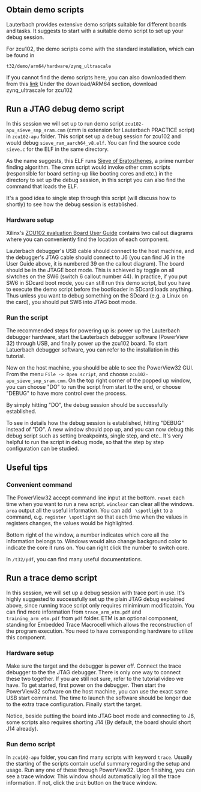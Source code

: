 ## Obtain demo scripts

Lauterbach provides extensive demo scripts suitable for different boards and tasks. It suggests to start with a suitable demo script to set up your debug session.

For zcu102, the demo scripts come with the standard installation, which can be found in 

```
t32/demo/arm64/hardware/zynq_ultrascale
```

If you cannot find the demo scripts here, you can also downloaded them from this [link](https://www.lauterbach.com/frames.html?home.html)
Under the download/ARM64 section, download zynq_ultrascale for zcu102

## Run a JTAG debug demo script

In this session we will set up to run demo script `zcu102-apu_sieve_smp_sram.cmm` (cmm is extension for Lauterbach PRACTICE script) in `zcu102-apu` folder. This script set up a debug session for zcu102 and would debug `sieve_ram_aarch64_v8.elf`. You can find the source code `sieve.c` for the ELF in the same directory. 

As the name suggests, this ELF runs [Sieve of Eratosthenes](https://en.wikipedia.org/wiki/Sieve_of_Eratosthenes), a prime number finding algorithm. The cmm script would invoke other cmm scripts (responsible for board setting-up like booting cores and etc.) in the directory to set up the debug session, in this script you can also find the command that loads the ELF. 

It's a good idea to single step through this script (will discuss how to shortly) to see how the debug session is established. 

### Hardware setup

Xilinx's [ZCU102 evaluation Board User Guide](https://www.xilinx.com/support/documentation/boards_and_kits/zcu102/ug1182-zcu102-eval-bd.pdf) contains two callout diagrams where you can conveniently find the location of each component. 

Lauterbach debugger's USB cable should connect to the host machine, and the debugger's JTAG cable should connect to J6 (you can find J6 in the User Guide above, it is numbered 39 on the callout diagram). The board should be in the JTAGE boot mode. This is achieved by toggle on all siwtches on the SW6 (switch 6 callout number 44). In practice, if you put SW6 in SDcard boot mode, you can still run this demo script, but you have to execute the demo script before the bootloader in SDcard loads anything. Thus unless you want to debug something on the SDcard (e.g. a Linux on the card), you should put SW6 into JTAG boot mode. 


### Run the script

The recommended steps for powering up is: power up the Lauterbach debugger hardware, start the Lauterbach debugger software (PowerView 32) through USB, and finally power up the zcu102 board. To start Latuerbach debugger software, you can refer to the installation in this tutorial. 

Now on the host machine, you should be able to see the PowerView32 GUI. From the menu `File -> Open script`, and choose `zcu102-apu_sieve_smp_sram.cmm`. On the top right corner of the popped up window, you can choose "DO" to run the script from start to the end, or choose "DEBUG" to have more control over the process. 

By simply hitting "DO", the debug session should be successfully established.

To see in details how the debug session is established, hitting "DEBUG" instead of "DO". A new window should pop up, and you can now debug this debug script such as setting breakpoints, single step, and etc.. It's very helpful to run the script in debug mode, so that the step by step configuration can be studied. 

## Useful tips

### Convenient command

The PowerView32 accept command line input at the bottom. `reset` each time when you want to run a new script. `winclear` can clear all the windows. `area` output all the useful information. You can add ` \spotlight` to a command, e.g. `register \spotlight` so that each time when the values in registers changes, the values would be highlighted. 

Bottom right of the window, a number indicates which core all the information belongs to. Windows would also change background color to indicate the core it runs on. You can right click the number to switch core. 

In `/t32/pdf`, you can find many useful documentations.

## Run a trace demo script

In this session, we will set up a debug session with trace port in use. It's highly suggested to successfully set up the plain JTAG debug explained above, since running trace script only requires miniminum modificatoin. You can find more information from `trace_arm_etm.pdf` and `training_arm_etm.pdf` from `pdf` folder. ETM is an optional component, standing for Embedded Trace Macrocell which allows the reconstruction of the program execution. You need to have corresponding hardware to utilize this component. 

### Hardware setup

Make sure the target and the debugger is power off. Connect the trace debugger to the the JTAG debugger. There is only one way to connect these two together. If you are still not sure, refer to the tutorial video we have. To get started, first power on the debugger. Then start the PowerView32 software on the host machine, you can use the exact same USB start command. The time to launch the software should be longer due to the extra trace configuration. Finally start the target. 

Notice, beside putting the board into JTAG boot mode and connecting to J6, some scripts also requires shorting J14 (By default, the board should short J14 already).

### Run demo script

In `zcu102-apu` folder, you can find many scripts with keyword `trace`. Usually the starting of the scripts contain useful summary regarding the setup and usage. Run any one of these through PowerView32. Upon finishing, you can see a trace window. This window should automatically log all the trace information. If not, click the `init` button on the trace window. 






